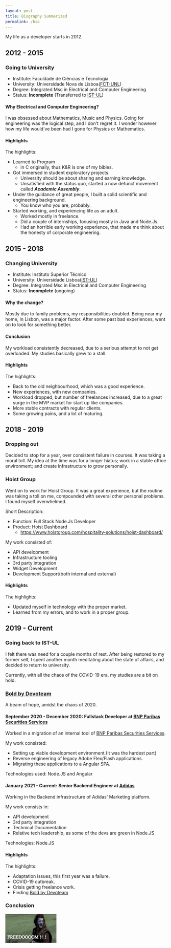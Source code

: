 ```yaml
---
layout: post
title: Biography Summarized
permalink: /bio
---
```


My life as a developer starts in 2012.


## 2012 - 2015

### Going to University


- Institute: Faculdade de Ciências e Tecnologia
- University: Universidade Nova de Lisboa([FCT-UNL])
- Degree: Integrated Msc in Electrical and Computer Engineering
- Status: **Incomplete** (Transferred to [IST-UL])

#### Why Electrical and Computer Engineering?

I was obsessed about Mathematics, Music and Physics. Going for engineering was
the logical step, and I don't regret it. I wonder however how my life would've
been had I gone for Physics or Mathematics.

#### Highlights

The highlights:

- Learned to Program
	+ in C originally, thus K&amp;R is one of my bibles.
- Got immersed in student exploratory projects.
	+ University should be about sharing and earning knowledge.
	+ Unsatisfied with the status quo, started a now defunct movement called
	  ***Academic Assembly***.
- Under the guidance of great people, I built a solid scientific and
  engineering background.
  + You know who you are, probably.
- Started working, and experiencing life as an adult.
	+ Worked mostly in freelance.
	+ Did a couple of internships, focusing mostly in Java and Node.Js.
	+ Had an horrible early working experience, that made me think about the
	  honesty of corporate engineering.

## 2015 - 2018

### Changing University

- Institute: Instituto Superior Técnico
- University: Universidade Lisboa([IST-UL])
- Degree: Integrated Msc in Electrical and Computer Engineering
- Status: **Incomplete** (ongoing)

#### Why the change?

Mostly due to family problems, my responsibilities doubled. Being near my
home, in Lisbon, was a major factor. After some past bad experiences, went on
to look for something better.

#### Conclusion

My workload consistently decreased, due to a serious attempt to not get
overloaded. My studies basically grew to a stall.

#### Highlights

The highlights:

- Back to the old neighbourhood, which was a good experience.
- New experiences, with new companies.
- Workload dropped, but number of freelances increased, due to a great surge
  in the MVP market for start up like companies.
- More stable contracts with regular clients.
- Some growing pains, and a lot of maturing.


## 2018 - 2019

### Dropping out

Decided to stop for a year, over consistent failure in courses. It was taking
a moral toll. My idea at the time was for a longer hiatus; work in a stable
office environment; and create infrastructure to grow personally.


### Hoist Group

Went on to work for Hoist Group. It was a great experience, but the routine
was taking a toll on me, compounded with several other personal problems.
I found myself overwhelmed.

Short Description:

- Function: Full Stack Node.Js Developer
- Product: Hoist Dashboard
	+ <https://www.hoistgroup.com/hospitality-solutions/hoist-dashboard/>

My work consisted of:

- API development
- Infrastructure tooling
- 3rd party integration
- Widget Development
- Development Support(both internal and external)

#### Highlights

The highlights:

- Updated myself in technology with the proper market.
- Learned from my errors, and to work in a proper group.


## 2019 - Current

### Going back to IST-UL

I felt there was need for a couple months of rest. After being restored to my
former self, I spent another month meditating about the state of affairs, and
decided to return to university.

Currently, with all the chaos of the COVID-19 era, my studies are a bit on hold.


### [Bold by Devoteam]

A beam of hope, amidst the chaos of 2020.

#### September 2020 - December 2020: Fullstack Developer at [BNP Paribas Securities Services]

Worked in a migration of an internal tool of [BNP Paribas Securities Services].

My work consisted:
- Setting up viable development environment.(It was the hardest part)
- Reverse engineering of legacy Adobe Flex/Flash applications.
- Migrating these applications to a Angular SPA.

Technologies used: Node.JS and Angular

#### January 2021 - Current: Senior Backend Engineer at [Adidas]

Working in the Backend infrastructure of Adidas' Marketing platform.

My work consists in:
- API development
- 3rd party integration
- Technical Documentation
- Relative tech leadership, as some of the devs are green in Node.JS

Technologies: Node.JS


#### Highlights

The highlights:

- Adaptation issues, this first year was a failure.
- COVID-19 outbreak.
- Crisis getting freelance work.
- Finding [Bold by Devoteam]

### Conclusion

![FREEDOM][FREEDOM]


[FCT-UNL]: https://fct.unl.pt
[IST-UL]: https://tecnico.ulisboa.pt
[Bold by Devoteam]: https://boldint.com/en
[BNP Paribas Securities Services]: https://securities.bnpparibas.com/
[Adidas]: https://www.adidas.com/
[FREEDOM]: /images/freedom.gif
